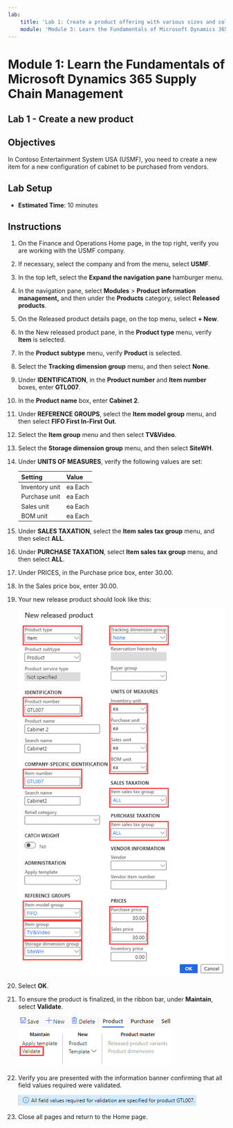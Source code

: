 ```yaml
---
lab:
    title: 'Lab 1: Create a product offering with various sizes and colors'
    module: 'Module 3: Learn the Fundamentals of Microsoft Dynamics 365 Supply Chain Management'
---
```


# Module 1: Learn the Fundamentals of Microsoft Dynamics 365 Supply Chain Management

## Lab 1 - Create a new product

## Objectives

In Contoso Entertainment System USA (USMF), you need to create a new item for a new configuration of cabinet to be purchased from vendors.

## Lab Setup

   - **Estimated Time**: 10 minutes

## Instructions

1. On the Finance and Operations Home page, in the top right, verify you are working with the USMF company.

1. If necessary, select the company and from the menu, select **USMF**.

1. In the top left, select the **Expand the navigation pane** hamburger menu.

1. In the navigation pane, select **Modules** > **Product information management,** and then under the **Products** category, select **Released products**.

1. On the Released product details page, on the top menu, select **+ New**.

1. In the New released product pane, in the **Product type** menu, verify **Item** is selected.

1. In the **Product subtype** menu, verify **Product** is selected.

1. Select the **Tracking dimension group** menu, and then select **None**.

1. Under **IDENTIFICATION**, in the **Product number** and **Item number** boxes, enter **GTL007**.

1. In the **Product name** box, enter **Cabinet 2**.

1. Under **REFERENCE GROUPS**, select the **Item model group** menu, and then select **FIFO First In-First Out**.

1. Select the **Item group** menu and then select **TV&Video**.

1. Select the **Storage dimension group** menu, and then select **SiteWH**.

1. Under **UNITS OF MEASURES**, verify the following values are set:

    | **Setting**| **Value**|
    | :--- | :--- |
    | Inventory unit| ea Each|
    | Purchase unit| ea Each|
    | Sales unit| ea Each|
    | BOM unit| ea Each|

1. Under **SALES TAXATION**, select the **Item sales tax group** menu, and then select **ALL**.

1. Under **PURCHASE TAXATION**, select **Item sales tax group** menu, and then select **ALL**.

1. Under PRICES, in the Purchase price box, enter 30.00.

1. In the Sales price box, enter 30.00.

1. Your new release product should look like this:

    ![Screen image displaying the completed new release product form](./media/lp1-m2-new-release-product.png)

1. Select **OK**.

1. To ensure the product is finalized, in the ribbon bar, under **Maintain**, select **Validate**.

    ![Screen image displaying the ribbon bar with Validate highlighted](./media/lp1-m2-validate-ribbon-bar.png)

1. Verify you are presented with the information banner confirming that all field values required were validated.

    ![Screen image of information notification that all required fields have been validated](./media/lp1-m2-confirmation-of-validation.png)

1. Close all pages and return to the Home page.
